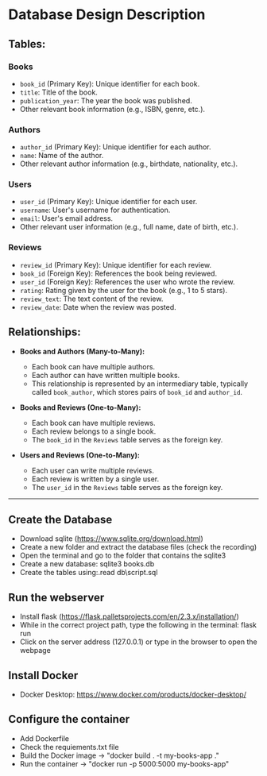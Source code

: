 # Database Design Description

## Tables:

### Books
- `book_id` (Primary Key): Unique identifier for each book.
- `title`: Title of the book.
- `publication_year`: The year the book was published.
- Other relevant book information (e.g., ISBN, genre, etc.).

### Authors
- `author_id` (Primary Key): Unique identifier for each author.
- `name`: Name of the author.
- Other relevant author information (e.g., birthdate, nationality, etc.).

### Users
- `user_id` (Primary Key): Unique identifier for each user.
- `username`: User's username for authentication.
- `email`: User's email address.
- Other relevant user information (e.g., full name, date of birth, etc.).

### Reviews
- `review_id` (Primary Key): Unique identifier for each review.
- `book_id` (Foreign Key): References the book being reviewed.
- `user_id` (Foreign Key): References the user who wrote the review.
- `rating`: Rating given by the user for the book (e.g., 1 to 5 stars).
- `review_text`: The text content of the review.
- `review_date`: Date when the review was posted.

## Relationships:

- **Books and Authors (Many-to-Many):**
  - Each book can have multiple authors.
  - Each author can have written multiple books.
  - This relationship is represented by an intermediary table, typically called `book_author`, which stores pairs of `book_id` and `author_id`.

- **Books and Reviews (One-to-Many):**
  - Each book can have multiple reviews.
  - Each review belongs to a single book.
  - The `book_id` in the `Reviews` table serves as the foreign key.

- **Users and Reviews (One-to-Many):**
  - Each user can write multiple reviews.
  - Each review is written by a single user.
  - The `user_id` in the `Reviews` table serves as the foreign key.

---

## Create the Database
- Download sqlite (https://www.sqlite.org/download.html)
- Create a new folder and extract the database files (check the recording)
- Open the terminal and go to the folder that contains the sqlite3
- Create a new database: sqlite3 books.db
- Create the tables using:.read db\script.sql


## Run the webserver
- Install flask (https://flask.palletsprojects.com/en/2.3.x/installation/)
- While in the correct project path, type the following in the terminal: flask run
- Click on the server address (127.0.0.1) or type in the browser to open the webpage

## Install Docker
- Docker Desktop: https://www.docker.com/products/docker-desktop/

## Configure the container
- Add Dockerfile
- Check the requiements.txt file
- Build the Docker image -> "docker build . -t my-books-app ."
- Run the container -> "docker run -p 5000:5000 my-books-app"